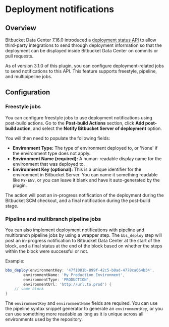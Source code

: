# Deployment notifications

## Overview

Bitbucket Data Center 7.16.0 introduced
a [deployment status API](https://docs.atlassian.com/bitbucket-server/rest/7.17.0/bitbucket-rest.html#idp241) to allow
third-party integrations to send through deployment information so that the deployment can be displayed inside Bitbucket
Data Center on commits or pull requests.

As of version 3.1.0 of this plugin, you can configure deployment-related jobs to send notifications to this API. This
feature supports freestyle, pipeline, and multipipeline jobs.

## Configuration

### Freestyle jobs

You can configure freestyle jobs to use deployment notifications using post-build actions. Go to the **Post-build
Actions** section, click **Add post-build action**, and select the **Notify Bitbucket Server of deployment** option.

You will then need to populate the following fields:

* **Environment Type:** The type of environment deployed to, or 'None' if the environment type does not apply.
* **Environment Name (required):** A human-readable display name for the environment that was deployed to.
* **Environment Key (optional):** This is a unique identifier for the environment in Bitbucket Server. You can name it
  something readable like `MY-ENV`, or you can leave it blank and have it auto-generated by the plugin.

The action will post an in-progress notification of the deployment during the Bitbucket SCM checkout, and a final
notification during the post-build stage.

### Pipeline and multibranch pipeline jobs

You can also implement deployment notifications with pipeline and multibranch pipeline jobs by using a wrapper step. The
`bbs_deploy` step will post an in-progress notification to Bitbucket Data Center at the start of the block, and a final
status at the end of the block based on whether the steps within the block were successful or not.

Example:

```groovy
bbs_deploy(environmentKey: '47f1081b-899f-42c5-b0ad-4778ca664b34',
        environmentName: 'My Production Environment',
        environmentType: 'PRODUCTION',
        environmentUrl: 'http://url.to.prod') {
    // some block
}
```

The `environmentKey` and `environmentName` fields are required. You can use the pipeline syntax snippet generator to
generate an `environmentKey`, or you can use something more readable as long as it is unique across all environments
used by the repository.
